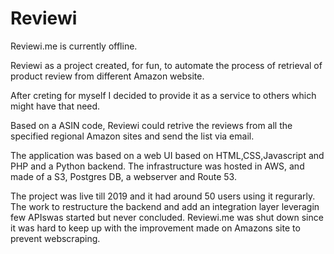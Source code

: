 # Reviewi

Reviewi.me is currently offline.

Reviewi as a project created, for fun, to automate the process of retrieval of product review from different Amazon website.

After creting for myself I decided to provide it as a service to others which might have that need.

Based on a ASIN code, Reviewi could retrive the reviews from all the specified regional Amazon sites and send the list via email.

The application was based on a web UI based on HTML,CSS,Javascript and PHP and a Python backend.
The infrastructure was hosted in AWS, and made of a S3, Postgres DB, a webserver and Route 53.

The project was live till 2019 and it had around 50 users using it regurarly. 
The work to restructure the backend and add an integration layer leveragin few APIswas started but never concluded.
Reviewi.me was shut down since it was hard to keep up with the improvement made on Amazons site to prevent webscraping.
